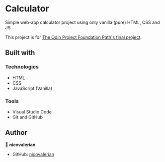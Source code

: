 # Calculator
Simple web-app calculator project using only vanilla (pure) HTML, CSS and JS.

This project is for [The Odin Project Foundation Path's final project](https://www.theodinproject.com/lessons/foundations-calculator).

## Built with

### Technologies

* HTML
* CSS
* JavaScript (Vanilla)
  
### Tools

* Visual Studio Code
* Git and GitHub

## Author

👤 **nicovalerian**
* GitHub: [nicovalerian](https://github.com/nicovalerian)
